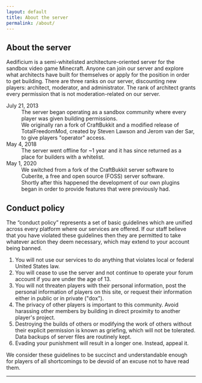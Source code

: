 ```yaml
---
layout: default
title: About the server
permalink: /about/
---
```


<div class="content">
	<section id="aboutServer">
		<div class="page-header text-center">
			<h1>About the server</h1>
		</div>
		<p>Aedificium is a semi-whitelisted architecture-oriented server for the sandbox video game Minecraft.  Anyone can join our server and explore what architects have built for themselves or apply for the position in order to get building.  There are three ranks on our server, discounting new players: architect, moderator, and administrator.  The rank of architect grants every permission that is not moderation-related on our server.</p>
		<dl class="dl-horizontal">
            <dt>July 21, 2013</dt>
            <dd>The server began operating as a sandbox community where every player was given building permissions.</dd>
			<dd>We originally ran a fork of CraftBukkit and a modified release of TotalFreedomMod, created by Steven Lawson and Jerom van der Sar, to give players "operator" access.</dd>
			<dt>May 4, 2018</dt>
			<dd>The server went offline for ~1 year and it has since returned as a place for builders with a whitelist.</dd>
			<dt>May 1, 2020</dt>
			<dd>We switched from a fork of the CraftBukkit server software to Cuberite, a free and open source (FOSS) server software.</dd>
			<dd>Shortly after this happened the development of our own plugins began in order to provide features that were previously had.</dd>
		</dl>
	</section>
	<section id="conductPolicy">
		<div class="page-header text-center">
			<h1>Conduct policy</h1>
		</div>
		<p>The “conduct policy” represents a set of basic guidelines which are unified across every platform where our services are offered.  If our staff believe that you have violated these guidelines then they are permitted to take whatever action they deem necessary, which may extend to your account being banned.</p>
		<ol>
			<li>You will not use our services to do anything that violates local or federal United States law.</li>
			<li>You will cease to use the server and not continue to operate your forum account if you are under the age of 13.</li>
			<li>You will not threaten players with their personal information, post the personal information of players on this site, or request their information either in public or in private ("dox").</li>
			<li>The privacy of other players is important to this community. Avoid harassing other members by building in direct proximity to another player's project.</li>
			<li>Destroying the builds of others or modifying the work of others without their explicit permission is known as griefing, which will not be tolerated. Data backups of server files are routinely kept.</li>
			<li>Evading your punishment will result in a longer one. Instead, appeal it.</li>
		</ol>
		<p>We consider these guidelines to be succinct and understandable enough for players of all shortcomings to be devoid of an excuse not to have read them.</p>
	</section>
	<hr class="hidden">
</div>
